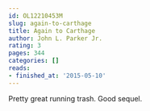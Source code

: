```yaml
---
id: OL12210453M
slug: again-to-carthage
title: Again to Carthage
author: John L. Parker Jr.
rating: 3
pages: 344
categories: []
reads:
- finished_at: '2015-05-10'
---
```

Pretty great running trash. Good sequel.
